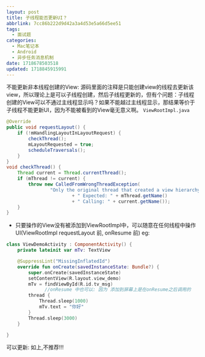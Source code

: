 ```yaml
---
layout: post
title: 子线程能否更新UI？
abbrlink: 7cc86b222d9d42a3a4d53e5a66d5ee51
tags:
  - 面试题
categories:
  - Mac笔记本
  - Android
  - 异步任务消息机制
date: 1718678503518
updated: 1718845915991
---
```


不能更新非本线程创建的View: 源码里面的注释是只能创建view的线程去更新该view，所以理论上是可以子线程创建，然后子线程更新的，但有个问题：子线程创建的View可以不通过主线程显示吗？如果不能越过主线程显示，那结果等价于子线程不能更新UI，因为不能被看到的View毫无意义啊。
`ViewRootImpl.java`

```java
@Override
public void requestLayout() {
	if (!mHandlingLayoutInLayoutRequest) {
		checkThread();
		mLayoutRequested = true;
		scheduleTraversals();
	}
}
void checkThread() {
	Thread current = Thread.currentThread();
	if (mThread != current) {
		throw new CalledFromWrongThreadException(
				"Only the original thread that created a view hierarchy can touch its views."
						+ " Expected: " + mThread.getName()
						+ " Calling: " + current.getName());
	}
}
```

- 只要操作的View没有被添加到ViewRootImpl中，可以随意在任何线程中操作UI(ViewRootImpl requestLayout 前, onResume 前)
  eg:

```kotlin
class ViewDemoActivity : ComponentActivity() {
    private lateinit var mTv: TextView

    @SuppressLint("MissingInflatedId")
    override fun onCreate(savedInstanceState: Bundle?) {
        super.onCreate(savedInstanceState)
        setContentView(R.layout.view_demo)
        mTv = findViewById(R.id.tv_msg)
			  //onResume 中也可以: 因为 添加到屏幕上是在onResume之后调用的
        thread {
            Thread.sleep(1000)
            mTv.text = "你好"
        }
        Thread.sleep(3000)
    }

}
```

可以更新: 如上,不推荐!!!
